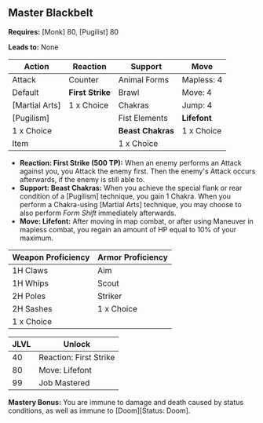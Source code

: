 ## Master Blackbelt

**Requires:** [Monk] 80, [Pugilist] 80

**Leads to:** None

| Action         | Reaction         | Support           | Move |
| ---            | ---              | ---               | ---  |
| Attack         | Counter          | Animal Forms      | Mapless: 4
| Default        | **First Strike** | Brawl             | Move: 4
| [Martial Arts] | 1 x Choice       | Chakras           | Jump: 4
| [Pugilism]     |                  | Fist Elements     | **Lifefont**
| 1 x Choice     |                  | **Beast Chakras** | 1 x Choice
| Item           |                  | 1 x Choice        |

- **Reaction: First Strike (500 TP):** When an enemy performs an Attack against you, you Attack the enemy first. Then the enemy's Attack occurs afterwards, if the enemy is still able to.
- **Support: Beast Chakras:** When you achieve the special flank or rear condition of a [Pugilism] technique, you gain 1 Chakra. When you perform a Chakra-using [Martial Arts] technique, you may choose to also perform _Form Shift_ immediately afterwards.
- **Move: Lifefont:** After moving in map combat, or after using Maneuver in mapless combat, you regain an amount of HP equal to 10% of your maximum.

| Weapon Proficiency | Armor Proficiency |
| ---                | ---               |
| 1H Claws           | Aim
| 1H Whips           | Scout
| 2H Poles           | Striker
| 2H Sashes          | 1 x Choice
| 1 x Choice         |

| JLVL | Unlock |
| ---  | ---    |
| 40 | Reaction: First Strike
| 80 | Move: Lifefont
| 99 | Job Mastered

**Mastery Bonus:** You are immune to damage and death caused by status conditions, as well as immune to [Doom][Status: Doom].
